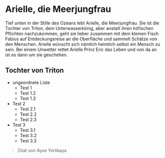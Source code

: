# Arielle, die Meerjungfrau
Tief unten in der Stille des Ozeans lebt Arielle, die Meerjungfrau. Sie ist die Tochter von Triton, dem Unterwasserkönig, aber anstatt ihren höfischen Pflichten nachzukommen, geht sie lieber zusammen mit dem kleinen Fisch Fabius auf Entdeckungsreise an die Oberfläche und sammelt Schätze von den Menschen. Arielle wünscht sich nämlich heimlich selbst ein Mensch zu sein. Bei einem Unwetter rettet Arielle Prinz Eric das Leben und von da an ist es dann um sie geschehen.

## Tochter von Triton

* ungeordnete Liste
  * Test 1
  * Test 1.2
  * Test 1.3
* Test 2
  * Test 2.1
  * Test 2.2
  * Test 2.3
* Test 3
  * Test 3.1
  * Test 3.2
  * Test 3.3

> Zitat von Ayse Yerlikaya
